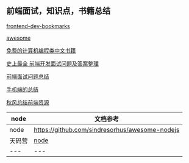 
## 前端面试，知识点，书籍总结

[frontend-dev-bookmarks](https://github.com/dypsilon/frontend-dev-bookmarks)

[awesome](https://github.com/sindresorhus/awesome)

[免费的计算机编程类中文书籍](https://github.com/justjavac/free-programming-books-zh_CN)

[史上最全 前端开发面试问题及答案整理](https://github.com/hawx1993/Front-end-Interview-questions)

[前端面试问题总结](https://github.com/h5bp/Front-end-Developer-Interview-Questions/tree/master/Translations/Chinese)

[手机端的总结](https://github.com/jtyjty99999/mobileTech)

[秋风总结前端资源](https://github.com/AutumnsWind/Front-end-tutorial)

node | 文档参考
--- | --- 
node | https://github.com/sindresorhus/awesome-nodejs
天码营 | [node](http://course.tianmaying.com/node)
--- | --- 



